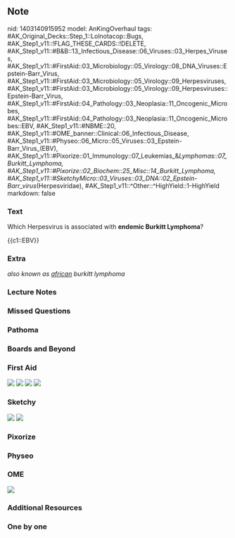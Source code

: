## Note
nid: 1403140915952
model: AnKingOverhaul
tags: #AK_Original_Decks::Step_1::Lolnotacop::Bugs, #AK_Step1_v11::!FLAG_THESE_CARDS::!DELETE, #AK_Step1_v11::#B&B::13_Infectious_Disease::06_Viruses::03_Herpes_Viruses, #AK_Step1_v11::#FirstAid::03_Microbiology::05_Virology::08_DNA_Viruses::Epstein-Barr_Virus, #AK_Step1_v11::#FirstAid::03_Microbiology::05_Virology::09_Herpesviruses, #AK_Step1_v11::#FirstAid::03_Microbiology::05_Virology::09_Herpesviruses::Epstein-Barr_Virus, #AK_Step1_v11::#FirstAid::04_Pathology::03_Neoplasia::11_Oncogenic_Microbes, #AK_Step1_v11::#FirstAid::04_Pathology::03_Neoplasia::11_Oncogenic_Microbes::EBV, #AK_Step1_v11::#NBME::20, #AK_Step1_v11::#OME_banner::Clinical::06_Infectious_Disease, #AK_Step1_v11::#Physeo::06_Micro::05_Viruses::03_Epstein-Barr_Virus_(EBV), #AK_Step1_v11::#Pixorize::01_Immunology::07_Leukemias_&_Lymphomas::07_Burkitt_Lymphoma, #AK_Step1_v11::#Pixorize::02_Biochem::25_Misc::14_Burkitt_Lymphoma, #AK_Step1_v11::#SketchyMicro::03_Viruses::03_DNA::02_Epstein-Barr_virus_(Herpesviridae), #AK_Step1_v11::^Other::^HighYield::1-HighYield
markdown: false

### Text
Which Herpesvirus is associated with <b>endemic Burkitt
Lymphoma</b>?
<div>
  {{c1::EBV}}
</div>

### Extra
<i>also known as <u>african</u> burkitt lymphoma</i>

### Lecture Notes


### Missed Questions


### Pathoma


### Boards and Beyond


### First Aid
<img src="tmppxfl71dz.png"> <img src="tmpkaxzpnl4.png"> <img src=
"tmpwint4jbo.png"> <img src="tmplj0cngin.png">

### Sketchy
<img src="paste-152750511882243.jpg" class="resizer"> <img src=
"paste-577e77b6fbdbe07cbdfc44ca92c9b2a22b6c03bd.png" class=
"resizer">

### Pixorize


### Physeo


### OME
<div class="ome-widget">
  <a href=
  "https://onlinemeded.org/spa/infectious-disease?ref=anki"><img src="_OME_AnkiFlashcards_Topic_6.png"></a>
</div>

### Additional Resources


### One by one

